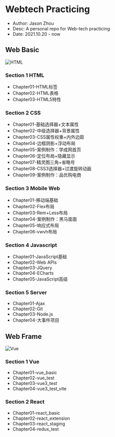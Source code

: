 # Webtech Practicing
* Author: Jason Zhou
* Desc: A personal repo for Web-tech practicing
* Date: 2021.10.20 - now

## Web Basic
![HTML](https://dobsondev.com/wp-content/uploads/2017/05/html-featured-image.jpg)

### Section 1 HTML
- Chapter01-HTML标签
- Chapter02-HTML表格
- Chapter03-HTML5特性
### Section 2 CSS
- Chapter01-基础选择器+文本属性
- Chapter02-中级选择器+背景属性
- Chapter03-CSS属性权重+内外边距
- Chapter04-边框阴影+浮动布局
- Chapter05-案例制作：学成网首页
- Chapter06-定位布局+隐藏显示
- Chapter07-精灵图三角+省略号
- Chapter08-CSS3选择器+过渡旋转动画
- Chapter09-案例制作：品优购电商
### Section 3 Mobile Web
- Chapter01-移动端基础
- Chapter02-Flex布局
- Chapter03-Rem+Less布局
- Chapter04-案例制作：黑马面面
- Chapter05-响应式布局
- Chapter06-vwvh布局
### Section 4 Javascript
- Chapter01-JavaScript基础
- Chapter02-Web APIs
- Chapter03-JQuery
- Chapter04-ECharts
- Chapter05-JavaScript高级
### Section 5 Server
- Chapter01-Ajax
- Chapter02-Git
- Chapter03-Node.js
- Chapter04-大事件项目

## Web Frame
![Vue](https://cn.vuejs.org/images/logo.svg)
### Section 1 Vue
- Chapter01-vue_basic
- Chapter02-vue_test
- Chapter03-vue3_test
- Chapter04-vue3_test_vite

### Section 2 React
- Chapter01-react_basic
- Chapter02-react_extension
- Chapter03-react_staging
- Chapter04-redux_test
